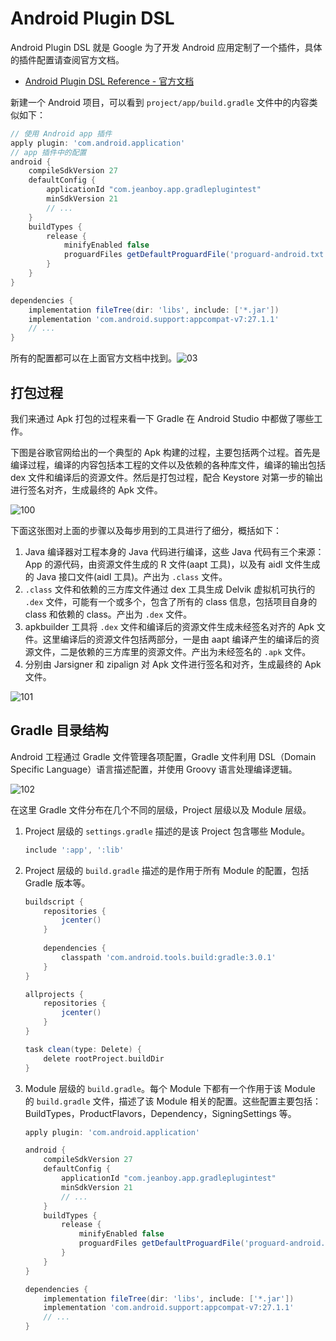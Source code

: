 # Android Plugin DSL

Android Plugin DSL 就是 Google 为了开发 Android 应用定制了一个插件，具体的插件配置请查阅官方文档。

- [Android Plugin DSL Reference - 官方文档](http://google.github.io/android-gradle-dsl/current)

新建一个 Android 项目，可以看到 `project/app/build.gradle` 文件中的内容类似如下：

```groovy
// 使用 Android app 插件
apply plugin: 'com.android.application'
// app 插件中的配置
android {
    compileSdkVersion 27
    defaultConfig {
        applicationId "com.jeanboy.app.gradleplugintest"
        minSdkVersion 21
        // ...
    }
    buildTypes {
        release {
            minifyEnabled false
            proguardFiles getDefaultProguardFile('proguard-android.txt'), 'proguard-rules.pro'
        }
    }
}

dependencies {
    implementation fileTree(dir: 'libs', include: ['*.jar'])
    implementation 'com.android.support:appcompat-v7:27.1.1'
    // ...
}
```

所有的配置都可以在上面官方文档中找到。![03](https://raw.githubusercontent.com/jeanboydev/Android-ReadTheFuckingSourceCode/master/resources/images/gradle/03.png)

## 打包过程

我们来通过 Apk 打包的过程来看一下 Gradle 在 Android Studio 中都做了哪些工作。

下图是谷歌官网给出的一个典型的 Apk 构建的过程，主要包括两个过程。首先是编译过程，编译的内容包括本工程的文件以及依赖的各种库文件，编译的输出包括 dex 文件和编译后的资源文件。然后是打包过程，配合 Keystore 对第一步的输出进行签名对齐，生成最终的 Apk 文件。

![100](https://raw.githubusercontent.com/jeanboydev/Android-ReadTheFuckingSourceCode/master/resources/images/gradle/100.png)

下面这张图对上面的步骤以及每步用到的工具进行了细分，概括如下：

1. Java 编译器对工程本身的 Java 代码进行编译，这些 Java 代码有三个来源：App 的源代码，由资源文件生成的 R 文件(aapt 工具)，以及有 aidl 文件生成的 Java 接口文件(aidl 工具)。产出为 `.class` 文件。
2. `.class` 文件和依赖的三方库文件通过 dex 工具生成 Delvik 虚拟机可执行的 `.dex` 文件，可能有一个或多个，包含了所有的 class 信息，包括项目自身的 class 和依赖的 class。产出为 `.dex` 文件。
3. apkbuilder 工具将 `.dex` 文件和编译后的资源文件生成未经签名对齐的 Apk 文件。这里编译后的资源文件包括两部分，一是由 aapt 编译产生的编译后的资源文件，二是依赖的三方库里的资源文件。产出为未经签名的 `.apk` 文件。
4. 分别由 Jarsigner 和 zipalign 对 Apk 文件进行签名和对齐，生成最终的 Apk 文件。

![101](https://raw.githubusercontent.com/jeanboydev/Android-ReadTheFuckingSourceCode/master/resources/images/gradle/101.png)

## Gradle 目录结构

Android 工程通过 Gradle 文件管理各项配置，Gradle 文件利用 DSL（Domain Specific Language）语言描述配置，并使用 Groovy 语言处理编译逻辑。

![102](https://raw.githubusercontent.com/jeanboydev/Android-ReadTheFuckingSourceCode/master/resources/images/gradle/102.png)

在这里 Gradle 文件分布在几个不同的层级，Project 层级以及 Module 层级。

1. Project 层级的 `settings.gradle` 描述的是该 Project 包含哪些 Module。

   ```groovy
   include ':app', ':lib'
   ```

2. Project 层级的 `build.gradle` 描述的是作用于所有 Module 的配置，包括 Gradle 版本等。

   ```groovy
   buildscript {
       repositories {
           jcenter()
       }
       
       dependencies {
           classpath 'com.android.tools.build:gradle:3.0.1'
       }
   }
   
   allprojects {
       repositories {
           jcenter()
       }
   }
   
   task clean(type: Delete) {
       delete rootProject.buildDir
   }
   ```

3. Module 层级的 `build.gradle`。每个 Module 下都有一个作用于该 Module 的 `build.gradle` 文件，描述了该 Module 相关的配置。这些配置主要包括：BuildTypes，ProductFlavors，Dependency，SigningSettings 等。

   ```groovy
   apply plugin: 'com.android.application'
   
   android {
       compileSdkVersion 27
       defaultConfig {
           applicationId "com.jeanboy.app.gradleplugintest"
           minSdkVersion 21
           // ...
       }
       buildTypes {
           release {
               minifyEnabled false
               proguardFiles getDefaultProguardFile('proguard-android.txt'), 'proguard-rules.pro'
           }
       }
   }
   
   dependencies {
       implementation fileTree(dir: 'libs', include: ['*.jar'])
       implementation 'com.android.support:appcompat-v7:27.1.1'
       // ...
   }
   ```
   











